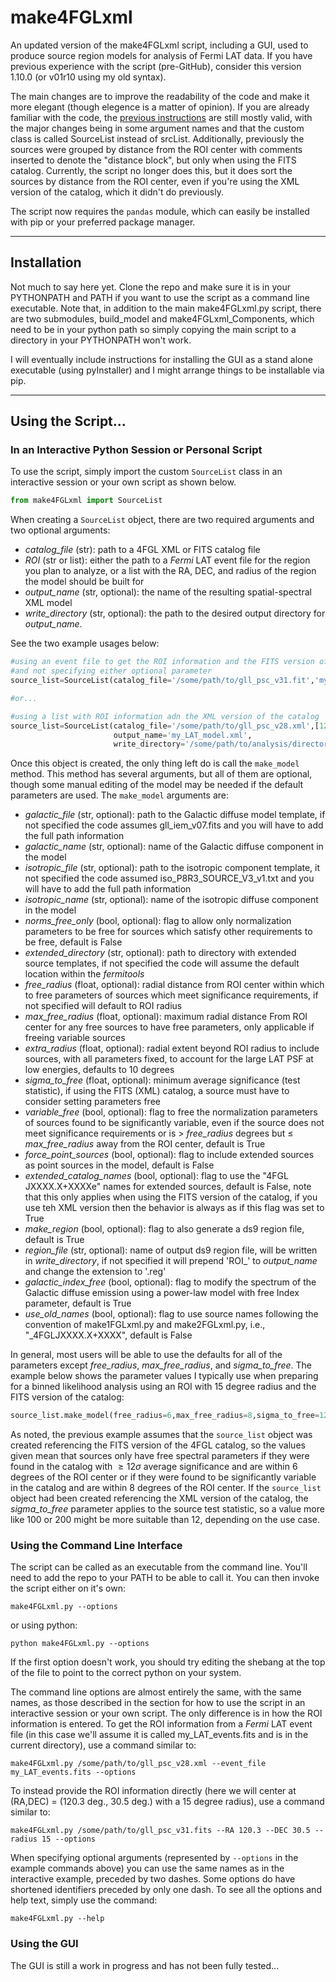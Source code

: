 # make4FGLxml
An updated version of the make4FGLxml script, including a GUI, used to produce source region models for analysis of Fermi LAT data.  If you have previous experience with the script (pre-GitHub), consider this version 1.10.0 (or v01r10 using my old syntax).

The main changes are to improve the readability of the code and make it more elegant (though elegence is a matter of opinion).  If you are already familiar with the code, the [previous instructions](https://fermi.gsfc.nasa.gov/ssc/data/analysis/user/readme_make4FGLxml.txt) are still mostly valid, with the major changes being in some argument names and that the custom class is called SourceList instead of srcList.  Additionally, previously the sources were grouped by distance from the ROI center with comments inserted to denote the "distance block", but only when using the FITS catalog.  Currently, the script no longer does this, but it does sort the sources by distance from the ROI center, even if you're using the XML version of the catalog, which it didn't do previously.

The script now requires the ```pandas``` module, which can easily be installed with pip or your preferred package manager.

---

## Installation
Not much to say here yet.  Clone the repo and make sure it is in your PYTHONPATH and PATH if you want to use the script as a command line executable. Note that, in addition to the main make4FGLxml.py script, there are two submodules, build_model and make4FGLxml_Components, which need to be in your python path so simply copying the main script to a directory in your PYTHONPATH won't work.

I will eventually include instructions for installing the GUI as a stand alone executable (using pyInstaller) and I might arrange things to be installable via pip.

---

## Using the Script...
### In an Interactive Python Session or Personal Script
To use the script, simply import the custom ```SourceList``` class in an interactive session or your own script as shown below.

```python
from make4FGLxml import SourceList
```

When creating a ```SourceList``` object, there are two required arguments and two optional arguments:
 * _catalog\_file_ (str): path to a 4FGL XML or FITS catalog file
 * _ROI_ (str or list): either the path to a _Fermi_ LAT event file for the region you plan to analyze, or a list with the RA, DEC, and radius of the region the model should be built for
 * _output\_name_ (str, optional): the name of the resulting spatial-spectral XML model
 * _write\_directory_ (str, optional): the path to the desired output directory for _output\_name_.

See the two example usages below:

```python
#using an event file to get the ROI information and the FITS version of the catalog
#and not specifying either optional parameter
source_list=SourceList(catalog_file='/some/path/to/gll_psc_v31.fit','my_event_file.fits')

#or...

#using a list with ROI information adn the XML version of the catalog
source_list=SourceList(catalog_file='/some/path/to/gll_psc_v28.xml',[123.4,-32.2,15],
                       output_name='my_LAT_model.xml',
                       write_directory='/some/path/to/analysis/directory')
```
Once this object is created, the only thing left do is call the ```make_model``` method.  This method has several arguments, but all of them are optional, though some manual editing of the model may be needed if the default parameters are used.  The ```make_model``` arguments are:
 * _galactic\_file_ (str, optional): path to the Galactic diffuse model template, if not specified the code assumes gll\_iem\_v07.fits and you will have to add the full path information
 * _galactic\_name_ (str, optional): name of the Galactic diffuse component in the model
 * _isotropic\_file_ (str, optional): path to the isotropic component template, it not specified the code assumed iso\_P8R3\_SOURCE\_V3\_v1.txt and you will have to add the full path information
 * _isotropic\_name_ (str, optional): name of the isotropic diffuse component in the model
 * _norms\_free\_only_ (bool, optional): flag to allow only normalization parameters to be free for sources which satisfy other requirements to be free, default is False
 * _extended\_directory_ (str, optional): path to directory with extended source templates, if not specified the code will assume the default location within the _fermitools_
 * _free\_radius_ (float, optional): radial distance from ROI center within which to free parameters of sources which meet significance requirements, if not specified will default to ROI radius
 * _max\_free\_radius_ (float, optional): maximum radial distance From ROI center for any free sources to have free parameters, only applicable if freeing variable sources
 * _extra\_radius_ (float, optional): radial extent beyond ROI radius to include sources, with all parameters fixed, to account for the large LAT PSF at low energies, defaults to 10 degrees
 * _sigma\_to\_free_ (float, optional): minimum average significance (test statistic), if using the FITS (XML) catalog, a source must have to consider setting parameters free
 * _variable\_free_ (bool, optional): flag to free the normalization parameters of sources found to be significantly variable, even if the source does not meet significance requirements or is > _free\_radius_ degrees but $\leq$ _max\_free\_radius_ away from the ROI center, default is True
 * _force\_point\_sources_ (bool, optional): flag to include extended sources as point sources in the model, default is False
 * _extended\_catalog\_names_ (bool, optional): flag to use the "4FGL JXXXX.X+XXXXe" names for extended sources, default is False, note that this only applies when using the FITS version of the catalog, if you use teh XML version then the behavior is always as if this flag was set to True
 * _make\_region_ (bool, optional): flag to also generate a ds9 region file, default is True
 * _region\_file_ (str, optional): name of output ds9 region file, will be written in _write\_directory_, if not specified it will prepend 'ROI_' to _output\_name_ and change the extension to '.reg'
 * _galactic\_index\_free_ (bool, optional): flag to modify the spectrum of the Galactic diffuse emission using a power-law model with free Index parameter, default is True
 * _use\_old\_names_ (bool, optional): flag to use source names following the convention of make1FGLxml.py and make2FGLxml.py, i.e., "\_4FGLJXXXX.X+XXXX", default is False

In general, most users will be able to use the defaults for all of the parameters except _free\_radius_, _max\_free\_radius_, and _sigma\_to\_free_.  The example below shows the parameter values I typically use when preparing for a binned likelihood analysis using an ROI with 15 degree radius and the FITS version of the catalog:

```python
source_list.make_model(free_radius=6,max_free_radius=8,sigma_to_free=12)
```

As noted, the previous example assumes that the ```source_list``` object was created referencing the FITS version of the 4FGL catalog, so the values given mean that sources only have free spectral parameters if they were found in the catalog with $\geq12\sigma$ average significance and are within 6 degrees of the ROI center or if they were found to be significantly variable in the catalog and are within 8 degrees of the ROI center.  If the ```source_list``` object had been created referencing the XML version of the catalog, the _sigma\_to\_free_ parameter applies to the source test statistic, so a value more like 100 or 200 might be more suitable than 12, depending on the use case.

### Using the Command Line Interface
The script can be called as an executable from the command line.  You'll need to add the repo to your PATH to be able to call it.  You can then invoke the script either on it's own:

```make4FGLxml.py --options```  

or using python:

```python make4FGLxml.py --options```  

If the first option doesn't work, you should try editing the shebang at the top of the file to point to the correct python on your system.

The command line options are almost entirely the same, with the same names, as those described in the section for how to use the script in an interactive session or your own script.  The only difference is in how the ROI information is entered. To get the ROI information from a _Fermi_ LAT event file (in this case we'll assume it is called my\_LAT\_events.fits and is in the current directory), use a command similar to:

```make4FGLxml.py /some/path/to/gll_psc_v28.xml --event_file my_LAT_events.fits --options```

To instead provide the ROI information directly (here we will center at (RA,DEC) = (120.3 deg., 30.5 deg.) with a 15 degree radius), use a command similar to:

```make4FGLxml.py /some/path/to/gll_psc_v31.fits --RA 120.3 --DEC 30.5 --radius 15 --options```

When specifying optional arguments (represented by ```--options``` in the example commands above)  you can use the same names as in the interactive example, preceded by two dashes.  Some options do have shortened identifiers preceded by only one dash.  To see all the options and help text, simply use the command:

```make4FGLxml.py --help```

### Using the GUI
The GUI is still a work in progress and has not been fully tested...
